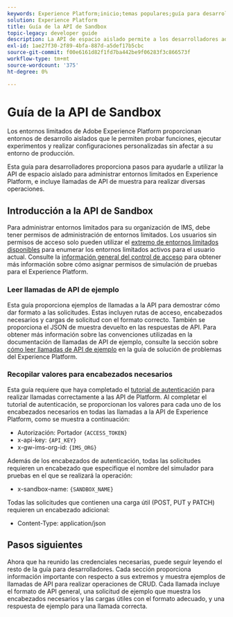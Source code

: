 ```yaml
---
keywords: Experience Platform;inicio;temas populares;guía para desarrolladores de entornos limitados
solution: Experience Platform
title: Guía de la API de Sandbox
topic-legacy: developer guide
description: La API de espacio aislado permite a los desarrolladores administrar mediante programación entornos limitados en Adobe Experience Platform. Siga esta guía para aprender a realizar operaciones clave con la API.
exl-id: 1ae27f30-2f89-4bfa-887d-a5def17b5cbc
source-git-commit: f00e6161d82f1fd7ba442be9f06283f3c866573f
workflow-type: tm+mt
source-wordcount: '375'
ht-degree: 0%

---
```


# Guía de la API de Sandbox

Los entornos limitados de Adobe Experience Platform proporcionan entornos de desarrollo aislados que le permiten probar funciones, ejecutar experimentos y realizar configuraciones personalizadas sin afectar a su entorno de producción.

Esta guía para desarrolladores proporciona pasos para ayudarle a utilizar la API de espacio aislado para administrar entornos limitados en Experience Platform, e incluye llamadas de API de muestra para realizar diversas operaciones.

## Introducción a la API de Sandbox

Para administrar entornos limitados para su organización de IMS, debe tener permisos de administración de entornos limitados. Los usuarios sin permisos de acceso solo pueden utilizar el [extremo de entornos limitados disponibles](./available.md) para enumerar los entornos limitados activos para el usuario actual. Consulte la [información general del control de acceso](../../access-control/home.md) para obtener más información sobre cómo asignar permisos de simulación de pruebas para el Experience Platform.

### Leer llamadas de API de ejemplo

Esta guía proporciona ejemplos de llamadas a la API para demostrar cómo dar formato a las solicitudes. Estas incluyen rutas de acceso, encabezados necesarios y cargas de solicitud con el formato correcto. También se proporciona el JSON de muestra devuelto en las respuestas de API. Para obtener más información sobre las convenciones utilizadas en la documentación de llamadas de API de ejemplo, consulte la sección sobre [cómo leer llamadas de API de ejemplo](../../landing/troubleshooting.md#how-do-i-format-an-api-request) en la guía de solución de problemas del Experience Platform.

### Recopilar valores para encabezados necesarios

Esta guía requiere que haya completado el [tutorial de autenticación](https://www.adobe.com/go/platform-api-authentication-en) para realizar llamadas correctamente a las API de Platform. Al completar el tutorial de autenticación, se proporcionan los valores para cada uno de los encabezados necesarios en todas las llamadas a la API de Experience Platform, como se muestra a continuación:

* Autorización: Portador `{ACCESS_TOKEN}`
* x-api-key: `{API_KEY}`
* x-gw-ims-org-id: `{IMS_ORG}`

Además de los encabezados de autenticación, todas las solicitudes requieren un encabezado que especifique el nombre del simulador para pruebas en el que se realizará la operación:

* x-sandbox-name: `{SANDBOX_NAME}`

Todas las solicitudes que contienen una carga útil (POST, PUT y PATCH) requieren un encabezado adicional:

* Content-Type: application/json

## Pasos siguientes

Ahora que ha reunido las credenciales necesarias, puede seguir leyendo el resto de la guía para desarrolladores. Cada sección proporciona información importante con respecto a sus extremos y muestra ejemplos de llamadas de API para realizar operaciones de CRUD. Cada llamada incluye el formato de API general, una solicitud de ejemplo que muestra los encabezados necesarios y las cargas útiles con el formato adecuado, y una respuesta de ejemplo para una llamada correcta.
